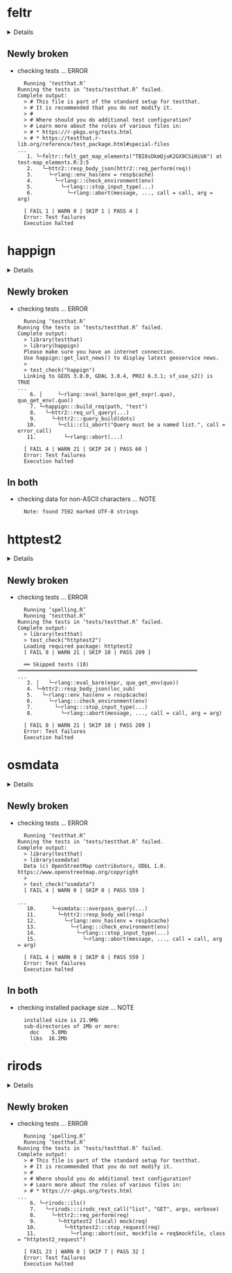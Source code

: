 # feltr

<details>

* Version: 0.0.4
* GitHub: https://github.com/christopherkenny/feltr
* Source code: https://github.com/cran/feltr
* Date/Publication: 2023-11-05 20:30:02 UTC
* Number of recursive dependencies: 65

Run `revdepcheck::cloud_details(, "feltr")` for more info

</details>

## Newly broken

*   checking tests ... ERROR
    ```
      Running ‘testthat.R’
    Running the tests in ‘tests/testthat.R’ failed.
    Complete output:
      > # This file is part of the standard setup for testthat.
      > # It is recommended that you do not modify it.
      > #
      > # Where should you do additional test configuration?
      > # Learn more about the roles of various files in:
      > # * https://r-pkgs.org/tests.html
      > # * https://testthat.r-lib.org/reference/test_package.html#special-files
    ...
       1. └─feltr::felt_get_map_elements("TBI8sDkmQjuK2GX9CSiHiUA") at test-map_elements.R:3:5
       2.   └─httr2::resp_body_json(httr2::req_perform(req))
       3.     └─rlang::env_has(env = resp$cache)
       4.       └─rlang:::check_environment(env)
       5.         └─rlang:::stop_input_type(...)
       6.           └─rlang::abort(message, ..., call = call, arg = arg)
      
      [ FAIL 1 | WARN 0 | SKIP 1 | PASS 4 ]
      Error: Test failures
      Execution halted
    ```

# happign

<details>

* Version: 0.2.0
* GitHub: https://github.com/paul-carteron/happign
* Source code: https://github.com/cran/happign
* Date/Publication: 2023-08-07 19:10:02 UTC
* Number of recursive dependencies: 120

Run `revdepcheck::cloud_details(, "happign")` for more info

</details>

## Newly broken

*   checking tests ... ERROR
    ```
      Running ‘testthat.R’
    Running the tests in ‘tests/testthat.R’ failed.
    Complete output:
      > library(testthat)
      > library(happign)
      Please make sure you have an internet connection.
      Use happign::get_last_news() to display latest geoservice news.
      > 
      > test_check("happign")
      Linking to GEOS 3.8.0, GDAL 3.0.4, PROJ 6.3.1; sf_use_s2() is TRUE
    ...
        6. │     └─rlang::eval_bare(quo_get_expr(.quo), quo_get_env(.quo))
        7. └─happign:::build_req(path, "test")
        8.   └─httr2::req_url_query(...)
        9.     └─httr2:::query_build(dots)
       10.       └─cli::cli_abort("Query must be a named list.", call = error_call)
       11.         └─rlang::abort(...)
      
      [ FAIL 4 | WARN 21 | SKIP 24 | PASS 60 ]
      Error: Test failures
      Execution halted
    ```

## In both

*   checking data for non-ASCII characters ... NOTE
    ```
      Note: found 7592 marked UTF-8 strings
    ```

# httptest2

<details>

* Version: 0.1.0
* GitHub: https://github.com/nealrichardson/httptest2
* Source code: https://github.com/cran/httptest2
* Date/Publication: 2022-01-10 08:52:45 UTC
* Number of recursive dependencies: 62

Run `revdepcheck::cloud_details(, "httptest2")` for more info

</details>

## Newly broken

*   checking tests ... ERROR
    ```
      Running ‘spelling.R’
      Running ‘testthat.R’
    Running the tests in ‘tests/testthat.R’ failed.
    Complete output:
      > library(testthat)
      > test_check("httptest2")
      Loading required package: httptest2
      [ FAIL 8 | WARN 21 | SKIP 10 | PASS 209 ]
      
      ══ Skipped tests (10) ══════════════════════════════════════════════════════════
    ...
       3. │   └─rlang::eval_bare(expr, quo_get_env(quo))
       4. └─httr2::resp_body_json(loc_sub)
       5.   └─rlang::env_has(env = resp$cache)
       6.     └─rlang:::check_environment(env)
       7.       └─rlang:::stop_input_type(...)
       8.         └─rlang::abort(message, ..., call = call, arg = arg)
      
      [ FAIL 8 | WARN 21 | SKIP 10 | PASS 209 ]
      Error: Test failures
      Execution halted
    ```

# osmdata

<details>

* Version: 0.2.5
* GitHub: https://github.com/ropensci/osmdata
* Source code: https://github.com/cran/osmdata
* Date/Publication: 2023-08-14 11:40:08 UTC
* Number of recursive dependencies: 88

Run `revdepcheck::cloud_details(, "osmdata")` for more info

</details>

## Newly broken

*   checking tests ... ERROR
    ```
      Running ‘testthat.R’
    Running the tests in ‘tests/testthat.R’ failed.
    Complete output:
      > library(testthat)
      > library(osmdata)
      Data (c) OpenStreetMap contributors, ODbL 1.0. https://www.openstreetmap.org/copyright
      > 
      > test_check("osmdata")
      [ FAIL 4 | WARN 0 | SKIP 0 | PASS 559 ]
      
    ...
       10.     └─osmdata:::overpass_query(...)
       11.       └─httr2::resp_body_xml(resp)
       12.         └─rlang::env_has(env = resp$cache)
       13.           └─rlang:::check_environment(env)
       14.             └─rlang:::stop_input_type(...)
       15.               └─rlang::abort(message, ..., call = call, arg = arg)
      
      [ FAIL 4 | WARN 0 | SKIP 0 | PASS 559 ]
      Error: Test failures
      Execution halted
    ```

## In both

*   checking installed package size ... NOTE
    ```
      installed size is 21.9Mb
      sub-directories of 1Mb or more:
        doc    5.0Mb
        libs  16.2Mb
    ```

# rirods

<details>

* Version: 0.1.2
* GitHub: https://github.com/irods/irods_client_library_rirods
* Source code: https://github.com/cran/rirods
* Date/Publication: 2023-11-02 18:40:02 UTC
* Number of recursive dependencies: 89

Run `revdepcheck::cloud_details(, "rirods")` for more info

</details>

## Newly broken

*   checking tests ... ERROR
    ```
      Running ‘spelling.R’
      Running ‘testthat.R’
    Running the tests in ‘tests/testthat.R’ failed.
    Complete output:
      > # This file is part of the standard setup for testthat.
      > # It is recommended that you do not modify it.
      > #
      > # Where should you do additional test configuration?
      > # Learn more about the roles of various files in:
      > # * https://r-pkgs.org/tests.html
    ...
        6. └─rirods::ils()
        7.   └─rirods:::irods_rest_call("list", "GET", args, verbose)
        8.     └─httr2::req_perform(req)
        9.       └─httptest2 (local) mock(req)
       10.         └─httptest2:::stop_request(req)
       11.           └─rlang::abort(out, mockfile = req$mockfile, class = "httptest2_request")
      
      [ FAIL 23 | WARN 0 | SKIP 7 | PASS 32 ]
      Error: Test failures
      Execution halted
    ```

